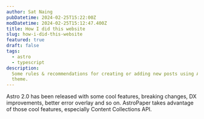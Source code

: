 ```yaml
---
author: Sat Naing
pubDatetime: 2024-02-25T15:22:00Z
modDatetime: 2024-02-25T15:12:47.400Z
title: How I did this website
slug: how-i-did-this-website
featured: true
draft: false
tags:
  - astro
  - typescript
description:
  Some rules & recommendations for creating or adding new posts using AstroPaper
  theme.
---
```


Astro 2.0 has been released with some cool features, breaking changes, DX improvements, better error overlay and so on. AstroPaper takes advantage of those cool features, especially Content Collections API.
